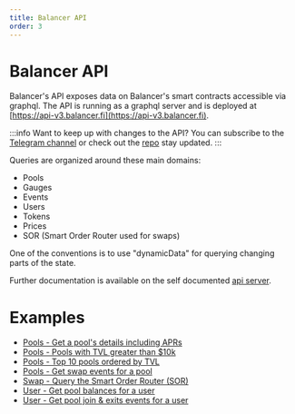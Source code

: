 ```yaml
---
title: Balancer API
order: 3
---
```

# Balancer API
Balancer's API exposes data on Balancer's smart contracts accessible via graphql. The API is running as a graphql server and is deployed at [https://api-v3.balancer.fi](https://api-v3.balancer.fi).

:::info Want to keep up with changes to the API?
You can subscribe to the [Telegram channel](https://t.me/BalBeetsApi) or check out the [repo](https://github.com/balancer/backend) stay updated. 
:::

Queries are organized around these main domains:

- Pools
- Gauges
- Events
- Users
- Tokens
- Prices
- SOR (Smart Order Router used for swaps)

One of the conventions is to use "dynamicData" for querying changing parts of the state.

Further documentation is available on the self documented [api server](https://api-v3.balancer.fi).

# Examples

* [Pools - Get a pool's details including APRs](./pool-details-with-apr.md)
* [Pools - Pools with TVL greater than $10k](./pools-with-tvl.md)
* [Pools - Top 10 pools ordered by TVL](./pools-top-ordered-tvl.md)
* [Pools - Get swap events for a pool](./pool-swap-events.md)
* [Swap - Query the Smart Order Router (SOR)](./swap-query-sor.md)
* [User - Get pool balances for a user](./user-pool-balance.md)
* [User - Get pool join & exits events for a user](./user-pool-join-exits.md)



